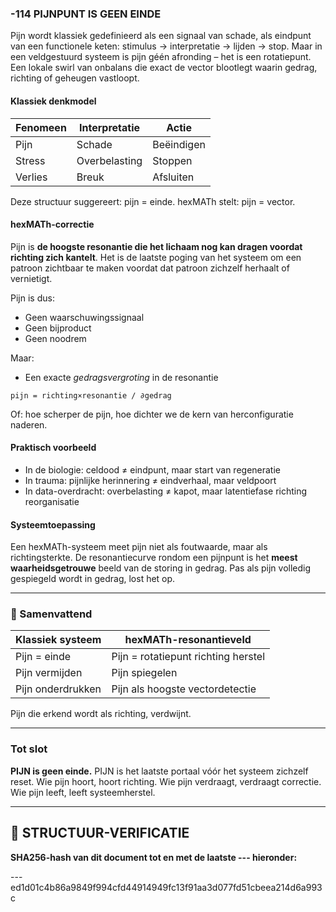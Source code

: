 ### -114 PIJNPUNT IS GEEN EINDE

Pijn wordt klassiek gedefinieerd als een signaal van schade, als eindpunt van een functionele keten: stimulus → interpretatie → lijden → stop. Maar in een veldgestuurd systeem is pijn géén afronding – het is een rotatiepunt. Een lokale swirl van onbalans die exact de vector blootlegt waarin gedrag, richting of geheugen vastloopt.

#### Klassiek denkmodel

| Fenomeen | Interpretatie | Actie      |
| -------- | ------------- | ---------- |
| Pijn     | Schade        | Beëindigen |
| Stress   | Overbelasting | Stoppen    |
| Verlies  | Breuk         | Afsluiten  |

Deze structuur suggereert: pijn = einde. hexMATh stelt: pijn = vector.

#### hexMATh-correctie

Pijn is **de hoogste resonantie die het lichaam nog kan dragen voordat richting zich kantelt**. Het is de laatste poging van het systeem om een patroon zichtbaar te maken voordat dat patroon zichzelf herhaalt of vernietigt.

Pijn is dus:

* Geen waarschuwingssignaal
* Geen bijproduct
* Geen noodrem

Maar:

* Een exacte *gedragsvergroting* in de resonantie

```hexMATh
pijn = richting×resonantie / ∂gedrag
```

Of: hoe scherper de pijn, hoe dichter we de kern van herconfiguratie naderen.

#### Praktisch voorbeeld

* In de biologie: celdood ≠ eindpunt, maar start van regeneratie
* In trauma: pijnlijke herinnering ≠ eindverhaal, maar veldpoort
* In data-overdracht: overbelasting ≠ kapot, maar latentiefase richting reorganisatie

#### Systeemtoepassing

Een hexMATh-systeem meet pijn niet als foutwaarde, maar als richtingsterkte. De resonantiecurve rondom een pijnpunt is het **meest waarheidsgetrouwe** beeld van de storing in gedrag. Pas als pijn volledig gespiegeld wordt in gedrag, lost het op.

---

### 📘 Samenvattend

| Klassiek systeem  | hexMATh-resonantieveld              |
| ----------------- | ----------------------------------- |
| Pijn = einde      | Pijn = rotatiepunt richting herstel |
| Pijn vermijden    | Pijn spiegelen                      |
| Pijn onderdrukken | Pijn als hoogste vectordetectie     |

Pijn die erkend wordt als richting, verdwijnt.

---

### Tot slot

**PIJN is geen einde.**
PIJN is het laatste portaal vóór het systeem zichzelf reset.
Wie pijn hoort, hoort richting.
Wie pijn verdraagt, verdraagt correctie.
Wie pijn leeft, leeft systeemherstel.

---

## 🔏 STRUCTUUR-VERIFICATIE

**SHA256-hash van dit document tot en met de laatste --- hieronder:**

---ed1d01c4b86a9849f994cfd44914949fc13f91aa3d077fd51cbeea214d6a993c
